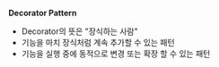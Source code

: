 **Decorator Pattern**

- Decorator의 뜻은 "장식하는 사람"
- 기능을 마치 장식처럼 계속 추가할 수 있는 패턴
- 기능을 실행 중에 동적으로 변경 또는 확장 할 수 있는 패턴